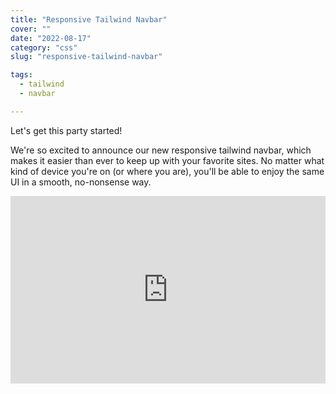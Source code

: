 ```yaml
---
title: "Responsive Tailwind Navbar"
cover: ""
date: "2022-08-17"
category: "css"
slug: "responsive-tailwind-navbar"

tags:
  - tailwind
  - navbar

---
```



Let's get this party started!

We're so excited to announce our new responsive tailwind navbar, which makes it easier than ever to keep up with your favorite sites. No matter what kind of device you're on (or where you are), you'll be able to enjoy the same UI in a smooth, no-nonsense way.

<iframe height="300" style="width: 100%;" scrolling="no" title="Tailwind Navbar" src="https://codepen.io/Vinny92/embed/XWNdxvj?default-tab=html%2Cresult" frameborder="no" loading="lazy" allowtransparency="true" allowfullscreen="true">
  See the Pen <a href="https://codepen.io/Vinny92/pen/XWNdxvj">
  Tailwind Navbar</a> by Vincenzo Marcovecchio (<a href="https://codepen.io/Vinny92">@Vinny92</a>)
  on <a href="https://codepen.io">CodePen</a>.
</iframe>